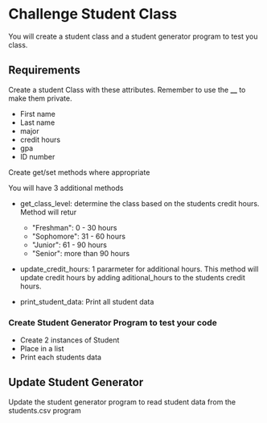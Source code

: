 # Challenge Student Class

You will create a student class and a student generator program to test you class.

## Requirements
Create a student Class with these attributes. Remember to use the **__** to make them private.
- First name
- Last name
- major
- credit hours
- gpa
- ID number

Create get/set methods where appropriate

You will have 3 additional methods

- get_class_level: determine the class based on the students credit hours. Method will retur
  - "Freshman": 0 - 30 hours
  - "Sophomore": 31 - 60 hours
  - "Junior": 61 - 90 hours
  - "Senior": more than 90 hours

- update_credit_hours: 1 pararmeter for additional hours. This method will update credit hours by adding aditional_hours to the students credit hours.
- print_student_data: Print all student data

### Create Student Generator Program to test your code
- Create 2 instances of Student
- Place in a list
- Print each students data


## Update Student Generator
Update the student generator program to read student data from the students.csv program




